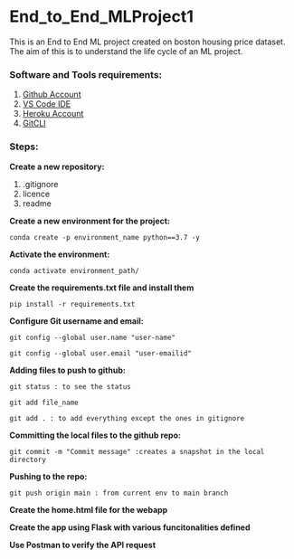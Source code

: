 # End_to_End_MLProject1

This is an End to End ML project created on boston housing price dataset. The aim of this is to understand the life cycle of an ML project.

### Software and Tools requirements:

1. [Github Account](https://github.com)
2. [VS Code IDE](https://code.visualstudio.com/)
3. [Heroku Account](https://www.heroku.com/)
4. [GitCLI](https://git-scm.com/book/en/v2/Getting-Started-The-Command-Line)

### Steps: 

**Create a new repository:**
1. .gitignore
2. licence
3. readme

**Create a new environment for the project:**

```
conda create -p environment_name python==3.7 -y
```

**Activate the environment:**

```
conda activate environment_path/
```

**Create the requirements.txt file and install them**

```
pip install -r requirements.txt
```

**Configure Git username and email:**

```
git config --global user.name "user-name"
```

```
git config --global user.email "user-emailid"
```

**Adding files to push to github:**

```
git status : to see the status
```

```
git add file_name

git add . : to add everything except the ones in gitignore
```

**Committing the local files to the github repo:**

```
git commit -m "Commit message" :creates a snapshot in the local directory
```

**Pushing to the repo:**
```
git push origin main : from current env to main branch
```

**Create the home.html file for the webapp**

**Create the app using Flask with various funcitonalities defined**

**Use Postman to verify the API request**






